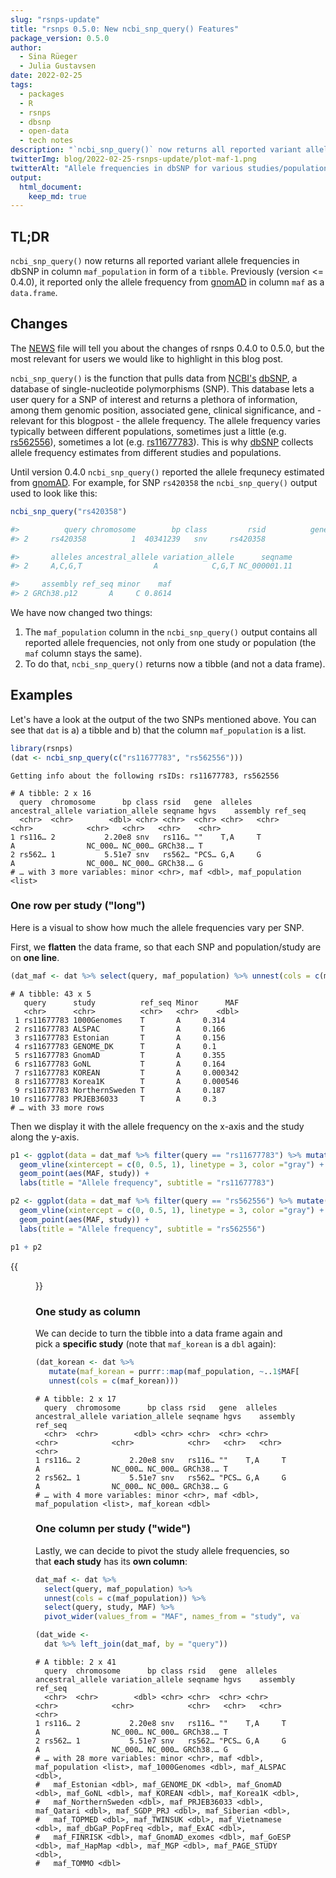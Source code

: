 ```yaml
---
slug: "rsnps-update"
title: "rsnps 0.5.0: New ncbi_snp_query() Features"
package_version: 0.5.0
author:
  - Sina Rüeger
  - Julia Gustavsen
date: 2022-02-25
tags:
  - packages
  - R
  - rsnps
  - dbsnp
  - open-data
  - tech notes
description: "`ncbi_snp_query()` now returns all reported variant allele frequencies in dbSNP."
twitterImg: blog/2022-02-25-rsnps-update/plot-maf-1.png
twitterAlt: "Allele frequencies in dbSNP for various studies/populations."
output: 
  html_document:
    keep_md: true
---
```






## TL;DR

`ncbi_snp_query()` now returns all reported variant allele frequencies in dbSNP in column `maf_population` in form of a `tibble`. Previously (version <= 0.4.0), it reported only the allele frequency from [gnomAD](https://gnomad.broadinstitute.org/) in column `maf` as a `data.frame`. 

## Changes

The [NEWS](https://github.com/ropensci/rsnps/blob/master/NEWS.md) file will tell you about the changes of rsnps 0.4.0 to 0.5.0, but the most relevant for users we would like to highlight in this blog post. 

`ncbi_snp_query()` is the function that pulls data from [NCBI's](https://www.ncbi.nlm.nih.gov/) [dbSNP](https://www.ncbi.nlm.nih.gov/snp/), a database of single-nucleotide polymorphisms (SNP). This database lets a user query for a SNP of interest and returns a plethora of information, among them genomic position, associated gene, clinical significance, and - relevant for this blogpost - the allele frequency. The allele frequency varies typically between different populations, sometimes just a little (e.g. [rs562556](https://www.ncbi.nlm.nih.gov/snp/rs562556#frequency_tab)), sometimes a lot (e.g. [rs11677783](https://www.ncbi.nlm.nih.gov/snp/rs11677783#frequency_tab)). This is why [dbSNP](https://www.ncbi.nlm.nih.gov/snp/) collects allele frequency estimates from different studies and populations.

Until version 0.4.0 `ncbi_snp_query()` reported the allele frequnecy estimated from [gnomAD](https://gnomad.broadinstitute.org/). For example, for SNP `rs420358` the `ncbi_snp_query()` output used to look like this:

```r
ncbi_snp_query("rs420358")

#>          query chromosome        bp class         rsid          gene
#> 2     rs420358          1  40341239   snv     rs420358              

#>       alleles ancestral_allele variation_allele      seqname
#> 2     A,C,G,T                A            C,G,T NC_000001.11

#>     assembly ref_seq minor    maf
#> 2 GRCh38.p12       A     C 0.8614
```

We have now changed two things:

1. The `maf_population` column in the `ncbi_snp_query()` output contains all reported allele frequencies, not only from one study or population (the `maf` column stays the same).
2. To do that, `ncbi_snp_query()` returns now a tibble (and not a data frame). 


## Examples

Let's have a look at the output of the two SNPs mentioned above. You can see that `dat` is a) a tibble and b) that the column `maf_population` is a list.




```r 
library(rsnps)
(dat <- ncbi_snp_query(c("rs11677783", "rs562556")))
```

```
Getting info about the following rsIDs: rs11677783, rs562556
```

```
# A tibble: 2 x 16
  query  chromosome      bp class rsid   gene  alleles ancestral_allele variation_allele seqname hgvs    assembly ref_seq
  <chr>  <chr>        <dbl> <chr> <chr>  <chr> <chr>   <chr>            <chr>            <chr>   <chr>   <chr>    <chr>  
1 rs116… 2           2.20e8 snv   rs116… ""    T,A     T                A                NC_000… NC_000… GRCh38.… T      
2 rs562… 1           5.51e7 snv   rs562… "PCS… G,A     G                A                NC_000… NC_000… GRCh38.… G      
# … with 3 more variables: minor <chr>, maf <dbl>, maf_population <list>
```


### One row per study ("long")

Here is a visual to show how much the allele frequencies vary per SNP. 

First, we **flatten** the data frame, so that each SNP and population/study are on **one line**. 
```r 
(dat_maf <- dat %>% select(query, maf_population) %>% unnest(cols = c(maf_population)))
```

```
# A tibble: 43 x 5
   query      study          ref_seq Minor      MAF
   <chr>      <chr>          <chr>   <chr>    <dbl>
 1 rs11677783 1000Genomes    T       A     0.314   
 2 rs11677783 ALSPAC         T       A     0.166   
 3 rs11677783 Estonian       T       A     0.156   
 4 rs11677783 GENOME_DK      T       A     0.1     
 5 rs11677783 GnomAD         T       A     0.355   
 6 rs11677783 GoNL           T       A     0.164   
 7 rs11677783 KOREAN         T       A     0.000342
 8 rs11677783 Korea1K        T       A     0.000546
 9 rs11677783 NorthernSweden T       A     0.187   
10 rs11677783 PRJEB36033     T       A     0.3     
# … with 33 more rows
```

Then we display it with the allele frequency on the x-axis and the study along the y-axis. 

```r 
p1 <- ggplot(data = dat_maf %>% filter(query == "rs11677783") %>% mutate(study = forcats::fct_reorder(study, MAF ))) + 
  geom_vline(xintercept = c(0, 0.5, 1), linetype = 3, color ="gray") +
  geom_point(aes(MAF, study)) + 
  labs(title = "Allele frequency", subtitle = "rs11677783") 

p2 <- ggplot(data = dat_maf %>% filter(query == "rs562556") %>% mutate(study = forcats::fct_reorder(study, MAF ))) + 
  geom_vline(xintercept = c(0, 0.5, 1), linetype = 3, color ="gray") +
  geom_point(aes(MAF, study)) + 
  labs(title = "Allele frequency", subtitle = "rs562556") 

p1 + p2
```
{{<figure src="plot-maf-1.png" alt="Graphical display of the allele frequency for two genetic variants (rs11677783, rs562556)." caption="Allele frequencies in dbSNP for rs11677783, rs562556 and various studies/populations." width="800">}}

### One study as column 

We can decide to turn the tibble into a data frame again and pick a **specific study** (note that `maf_korean` is a `dbl` again): 

```r 
(dat_korean <- dat %>% 
   mutate(maf_korean = purrr::map(maf_population, ~..1$MAF[..1$study=="KOREAN"])) %>% 
   unnest(cols = c(maf_korean)))
```

```
# A tibble: 2 x 17
  query  chromosome      bp class rsid   gene  alleles ancestral_allele variation_allele seqname hgvs    assembly ref_seq
  <chr>  <chr>        <dbl> <chr> <chr>  <chr> <chr>   <chr>            <chr>            <chr>   <chr>   <chr>    <chr>  
1 rs116… 2           2.20e8 snv   rs116… ""    T,A     T                A                NC_000… NC_000… GRCh38.… T      
2 rs562… 1           5.51e7 snv   rs562… "PCS… G,A     G                A                NC_000… NC_000… GRCh38.… G      
# … with 4 more variables: minor <chr>, maf <dbl>, maf_population <list>, maf_korean <dbl>
```

### One column per study ("wide")
Lastly, we can decide to pivot the study allele frequencies, so that **each study** has its **own column**:

```r 
dat_maf <- dat %>% 
  select(query, maf_population) %>% 
  unnest(cols = c(maf_population)) %>%
  select(query, study, MAF) %>%
  pivot_wider(values_from = "MAF", names_from = "study", values_fn = min, names_prefix = "maf_") ## if duplicate, picking the minimum

(dat_wide <- 
  dat %>% left_join(dat_maf, by = "query"))
```

```
# A tibble: 2 x 41
  query  chromosome      bp class rsid   gene  alleles ancestral_allele variation_allele seqname hgvs    assembly ref_seq
  <chr>  <chr>        <dbl> <chr> <chr>  <chr> <chr>   <chr>            <chr>            <chr>   <chr>   <chr>    <chr>  
1 rs116… 2           2.20e8 snv   rs116… ""    T,A     T                A                NC_000… NC_000… GRCh38.… T      
2 rs562… 1           5.51e7 snv   rs562… "PCS… G,A     G                A                NC_000… NC_000… GRCh38.… G      
# … with 28 more variables: minor <chr>, maf <dbl>, maf_population <list>, maf_1000Genomes <dbl>, maf_ALSPAC <dbl>,
#   maf_Estonian <dbl>, maf_GENOME_DK <dbl>, maf_GnomAD <dbl>, maf_GoNL <dbl>, maf_KOREAN <dbl>, maf_Korea1K <dbl>,
#   maf_NorthernSweden <dbl>, maf_PRJEB36033 <dbl>, maf_Qatari <dbl>, maf_SGDP_PRJ <dbl>, maf_Siberian <dbl>,
#   maf_TOPMED <dbl>, maf_TWINSUK <dbl>, maf_Vietnamese <dbl>, maf_dbGaP_PopFreq <dbl>, maf_ExAC <dbl>,
#   maf_FINRISK <dbl>, maf_GnomAD_exomes <dbl>, maf_GoESP <dbl>, maf_HapMap <dbl>, maf_MGP <dbl>, maf_PAGE_STUDY <dbl>,
#   maf_TOMMO <dbl>
```
